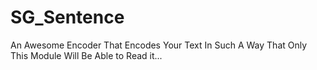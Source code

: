 # SG_Sentence
An Awesome Encoder That Encodes Your Text In Such A Way That Only This Module Will Be Able to Read it...
